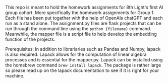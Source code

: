 This repo is meant to hold the homework assignments for 8th Light's first AI group cohort. More specifically the homework assignments for Group 1. Each file has been put together with the help of OpenAIs chatGPT and each run as a stand alone. The assignment.py files are flask projects that can be run through the command line using the `python {filename}` command. Meanwhile, the mapper file is a script file to help develop the embedding function of the projects.

Prerequisites:
In addition to librariaries such as Pandas and Numpy, lapack is also required. Lapack allows for the computation of linear algebra processes and is essential for the mapper.py. Lapack can be installed using the homebrew command `brew install lapack`. The package is rather large so please read up on the lapack documentation to see if it is right for your machine.  
